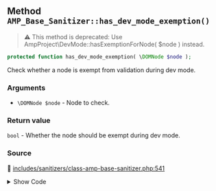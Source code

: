 ## Method `AMP_Base_Sanitizer::has_dev_mode_exemption()`

> :warning: This method is deprecated: Use AmpProject\DevMode::hasExemptionForNode( $node ) instead.

```php
protected function has_dev_mode_exemption( \DOMNode $node );
```

Check whether a node is exempt from validation during dev mode.

### Arguments

* `\DOMNode $node` - Node to check.

### Return value

`bool` - Whether the node should be exempt during dev mode.

### Source

:link: [includes/sanitizers/class-amp-base-sanitizer.php:541](/includes/sanitizers/class-amp-base-sanitizer.php#L541-L544)

<details>
<summary>Show Code</summary>

```php
protected function has_dev_mode_exemption( DOMNode $node ) {
	_deprecated_function( 'AMP_Base_Sanitizer::has_dev_mode_exemption', '1.5', 'AmpProject\DevMode::hasExemptionForNode' );
	return DevMode::hasExemptionForNode( $node );
}
```

</details>
